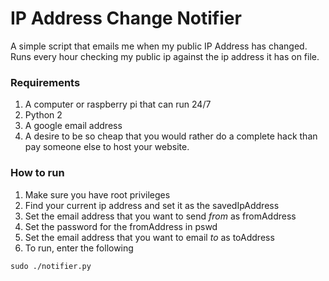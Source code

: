 # IP Address Change Notifier
A simple script that emails me when my public IP Address has changed. Runs every hour checking my public ip against the ip address it has on file.

### Requirements
1. A computer or raspberry pi that can run 24/7
2. Python 2
3. A google email address
4. A desire to be so cheap that you would rather do a complete hack than pay someone else to host your website.

### How to run
1. Make sure you have root privileges
2. Find your current ip address and set it as the savedIpAddress
3. Set the email address that you want to send *from* as fromAddress
4. Set the password for the fromAddress in pswd
5. Set the email address that you want to email *to* as toAddress
6. To run, enter the following
```
sudo ./notifier.py
```
